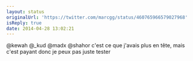 ```yaml
---
layout: status
originalUrl: 'https://twitter.com/marcgg/status/460765966579027968'
isReply: true
date: 2014-04-28 13:02:21
---
```


@kewah @_kud @madx @shahor c'est ce que j'avais plus en tête, mais c'est payant donc je peux pas juste tester
